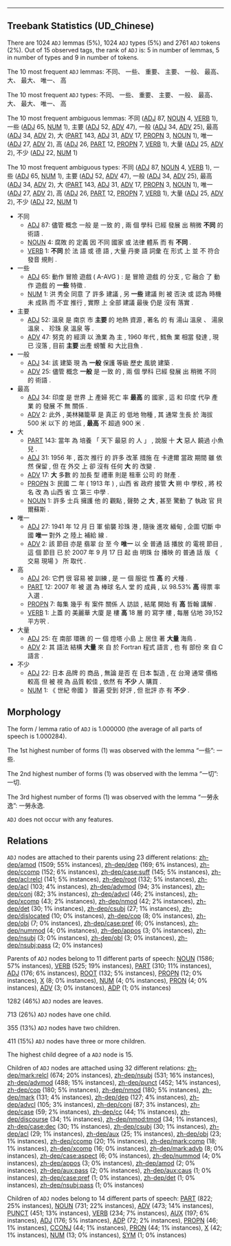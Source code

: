 

--------------------------------------------------------------------------------

## Treebank Statistics (UD_Chinese)

There are 1024 `ADJ` lemmas (5%), 1024 `ADJ` types (5%) and 2761 `ADJ` tokens (2%).
Out of 15 observed tags, the rank of `ADJ` is: 5 in number of lemmas, 5 in number of types and 9 in number of tokens.

The 10 most frequent `ADJ` lemmas: 不同、 一些、 重要、 主要、 一般、 最高、 大、 最大、 唯一、 高

The 10 most frequent `ADJ` types:  不同、 一些、 重要、 主要、 一般、 最高、 大、 最大、 唯一、 高

The 10 most frequent ambiguous lemmas: 不同 ([ADJ]() 87, [NOUN]() 4, [VERB]() 1), 一些 ([ADJ]() 65, [NUM]() 1), 主要 ([ADJ]() 52, [ADV]() 47), 一般 ([ADJ]() 34, [ADV]() 25), 最高 ([ADJ]() 34, [ADV]() 2), 大 ([PART]() 143, [ADJ]() 31, [ADV]() 17, [PROPN]() 3, [NOUN]() 1), 唯一 ([ADJ]() 27, [ADV]() 2), 高 ([ADJ]() 26, [PART]() 12, [PROPN]() 7, [VERB]() 1), 大量 ([ADJ]() 25, [ADV]() 2), 不少 ([ADJ]() 22, [NUM]() 1)

The 10 most frequent ambiguous types:  不同 ([ADJ]() 87, [NOUN]() 4, [VERB]() 1), 一些 ([ADJ]() 65, [NUM]() 1), 主要 ([ADJ]() 52, [ADV]() 47), 一般 ([ADJ]() 34, [ADV]() 25), 最高 ([ADJ]() 34, [ADV]() 2), 大 ([PART]() 143, [ADJ]() 31, [ADV]() 17, [PROPN]() 3, [NOUN]() 1), 唯一 ([ADJ]() 27, [ADV]() 2), 高 ([ADJ]() 26, [PART]() 12, [PROPN]() 7, [VERB]() 1), 大量 ([ADJ]() 25, [ADV]() 2), 不少 ([ADJ]() 22, [NUM]() 1)


* 不同
  * [ADJ]() 87: 儘管 概念 一般 是 一致 的 , 兩 個 學科 已經 發展 出 稍微 <b>不同</b> 的 術語 .
  * [NOUN]() 4: 腐敗 的 定義 因 不同 國家 或 法律 體系 而 有 <b>不同</b> .
  * [VERB]() 1: <b>不同</b> 於 法 語 或 德 語 , 大量 丹麥 語 詞彙 在 形式 上 並 不 符合 發音 規則 .
* 一些
  * [ADJ]() 65: 動作 冒險 遊戲 ( A-AVG ) : 是 冒險 遊戲 的 分支 , 它 融合 了 動作 遊戲 的 <b>一些</b> 特徵 .
  * [NUM]() 1: 洪 秀全 同意 了 許多 建議 , 另 <b>一些</b> 建議 則 被 否決 或 認為 時機 未 成熟 而 不宜 推行 , 實際 上 全部 建議 最後 仍是 沒有 落實 .
* 主要
  * [ADJ]() 52: 溫泉 是 南京 市 <b>主要</b> 的 地熱 資源 , 著名 的 有 湯山 溫泉 、 湯泉 溫泉 、 珍珠 泉 溫泉 等 .
  * [ADV]() 47: 努克 的 經濟 以 漁業 為 主 , 1960 年代 , 鱈魚 業 相當 發達 , 現 已 沒落 , 目前 <b>主要</b> 出產 螃蟹 和 大比目魚 .
* 一般
  * [ADJ]() 34: 該 建築 現 為 <b>一般</b> 保護 等級 歷史 風貌 建築 .
  * [ADV]() 25: 儘管 概念 <b>一般</b> 是 一致 的 , 兩 個 學科 已經 發展 出 稍微 不同 的 術語 .
* 最高
  * [ADJ]() 34: 印度 是 世界 上 產婦 死亡 率 <b>最高</b> 的 國家 , 這 和 印度 代孕 產業 的 發展 不 無 關係 .
  * [ADV]() 2: 此外 , 美林豬籠草 是 真正 的 低地 物種 , 其 通常 生長 於 海拔 500 米 以下 的 地區 , <b>最高</b> 不 超過 900 米 .
* 大
  * [PART]() 143: 當年 為 培養 「 天下 最惡 的 人 」 , 說服 十 <b>大</b> 惡人 饒過 小魚兒 .
  * [ADJ]() 31: 1956 年 , 首次 推行 的 許多 改革 措施 在 卡達爾 當政 期間 雖 依然 保留 , 但 在 外交 上 卻 沒有 任何 <b>大</b> 的 改變 .
  * [ADV]() 17: <b>大</b> 多數 的 加長 型 禮車 則是 租車 公司 的 財產 .
  * [PROPN]() 3: 民國 二 年 ( 1913 年 ) , 山西 省 政府 接管 <b>大</b> 朔 中 學校 , 將 校名 改 為 山西 省 立 第三 中學 .
  * [NOUN]() 1: 許多 士兵 擁護 他 的 觀點 , 聲勢 之 <b>大</b> , 甚至 驚動 了 執政 官 貝爾蘇斯 .
* 唯一
  * [ADJ]() 27: 1941 年 12 月 日 軍 偷襲 珍珠 港 , 隨後 進攻 緬甸 , 企圖 切斷 中國 <b>唯一</b> 對外 之 陸上 補給 線 .
  * [ADV]() 2: 該 節目 亦是 翡翠 台 至 今 <b>唯一</b> 以 全 普通 話 播放 的 電視 節目 , 這 個 節目 已 於 2007 年 9 月 17 日 起 由 明珠 台 播映 的 普通 話 版 《 交易 現場 》 所 取代 .
* 高
  * [ADJ]() 26: 它們 很 容易 被 訓練 , 是 一 個 服從 性 <b>高</b> 的 犬種 .
  * [PART]() 12: 2007 年 被 選 為 棒球 名人 堂 的 成員 , 以 98.53% <b>高</b> 得票 率 入選 .
  * [PROPN]() 7: 每集 幾乎 有 案件 關係 人 訪談 , 結尾 開始 有 <b>高</b> 哲翰 講解 .
  * [VERB]() 1: 上蓋 的 美麗華 大廈 是 樓 <b>高</b> 18 層 的 寫字 樓 , 每層 佔地 39,152 平方呎 .
* 大量
  * [ADJ]() 25: 在 南部 環礁 的 一 個 燈塔 小島 上 居住 著 <b>大量</b> 海鳥 .
  * [ADV]() 2: 其 語法 結構 <b>大量</b> 來 自 於 Fortran 程式 語言 , 也 有 部份 來 自 C 語言 .
* 不少
  * [ADJ]() 22: 日本 品牌 的 商品 , 無論 是否 在 日本 製造 , 在 台灣 通常 價格 較高 但 被 視 為 品質 較佳 , 依然 有 <b>不少</b> 人 購買 .
  * [NUM]() 1: 《 世紀 帝國 》 普遍 受到 好評 , 但 批評 亦 有 <b>不少</b> .

## Morphology

The form / lemma ratio of `ADJ` is 1.000000 (the average of all parts of speech is 1.000284).

The 1st highest number of forms (1) was observed with the lemma “一些”: 一些.

The 2nd highest number of forms (1) was observed with the lemma “一切”: 一切.

The 3rd highest number of forms (1) was observed with the lemma “一勞永逸”: 一勞永逸.

`ADJ` does not occur with any features.


## Relations

`ADJ` nodes are attached to their parents using 23 different relations: [zh-dep/amod]() (1509; 55% instances), [zh-dep/dep]() (169; 6% instances), [zh-dep/ccomp]() (152; 6% instances), [zh-dep/case:suff]() (145; 5% instances), [zh-dep/acl:relcl]() (141; 5% instances), [zh-dep/root]() (132; 5% instances), [zh-dep/acl]() (103; 4% instances), [zh-dep/advmod]() (94; 3% instances), [zh-dep/conj]() (82; 3% instances), [zh-dep/advcl]() (46; 2% instances), [zh-dep/xcomp]() (43; 2% instances), [zh-dep/nmod]() (42; 2% instances), [zh-dep/det]() (30; 1% instances), [zh-dep/csubj]() (27; 1% instances), [zh-dep/dislocated]() (10; 0% instances), [zh-dep/cop]() (8; 0% instances), [zh-dep/obj]() (7; 0% instances), [zh-dep/case:pref]() (6; 0% instances), [zh-dep/nummod]() (4; 0% instances), [zh-dep/appos]() (3; 0% instances), [zh-dep/nsubj]() (3; 0% instances), [zh-dep/obl]() (3; 0% instances), [zh-dep/nsubj:pass]() (2; 0% instances)

Parents of `ADJ` nodes belong to 11 different parts of speech: [NOUN]() (1586; 57% instances), [VERB]() (525; 19% instances), [PART]() (310; 11% instances), [ADJ]() (176; 6% instances), [ROOT]() (132; 5% instances), [PROPN]() (12; 0% instances), [X]() (8; 0% instances), [NUM]() (4; 0% instances), [PRON]() (4; 0% instances), [ADV]() (3; 0% instances), [ADP]() (1; 0% instances)

1282 (46%) `ADJ` nodes are leaves.

713 (26%) `ADJ` nodes have one child.

355 (13%) `ADJ` nodes have two children.

411 (15%) `ADJ` nodes have three or more children.

The highest child degree of a `ADJ` node is 15.

Children of `ADJ` nodes are attached using 32 different relations: [zh-dep/mark:relcl]() (674; 20% instances), [zh-dep/nsubj]() (531; 16% instances), [zh-dep/advmod]() (488; 15% instances), [zh-dep/punct]() (452; 14% instances), [zh-dep/cop]() (180; 5% instances), [zh-dep/nmod]() (180; 5% instances), [zh-dep/mark]() (131; 4% instances), [zh-dep/dep]() (127; 4% instances), [zh-dep/advcl]() (105; 3% instances), [zh-dep/conj]() (87; 3% instances), [zh-dep/case]() (59; 2% instances), [zh-dep/cc]() (44; 1% instances), [zh-dep/discourse]() (34; 1% instances), [zh-dep/nmod:tmod]() (34; 1% instances), [zh-dep/case:dec]() (30; 1% instances), [zh-dep/csubj]() (30; 1% instances), [zh-dep/acl]() (29; 1% instances), [zh-dep/aux]() (25; 1% instances), [zh-dep/obj]() (23; 1% instances), [zh-dep/ccomp]() (20; 1% instances), [zh-dep/mark:comp]() (18; 1% instances), [zh-dep/xcomp]() (16; 0% instances), [zh-dep/mark:advb]() (8; 0% instances), [zh-dep/case:aspect]() (6; 0% instances), [zh-dep/nummod]() (4; 0% instances), [zh-dep/appos]() (3; 0% instances), [zh-dep/amod]() (2; 0% instances), [zh-dep/aux:pass]() (2; 0% instances), [zh-dep/aux:caus]() (1; 0% instances), [zh-dep/case:pref]() (1; 0% instances), [zh-dep/det]() (1; 0% instances), [zh-dep/nsubj:pass]() (1; 0% instances)

Children of `ADJ` nodes belong to 14 different parts of speech: [PART]() (822; 25% instances), [NOUN]() (731; 22% instances), [ADV]() (473; 14% instances), [PUNCT]() (451; 13% instances), [VERB]() (234; 7% instances), [AUX]() (197; 6% instances), [ADJ]() (176; 5% instances), [ADP]() (72; 2% instances), [PROPN]() (46; 1% instances), [CCONJ]() (44; 1% instances), [PRON]() (44; 1% instances), [X]() (42; 1% instances), [NUM]() (13; 0% instances), [SYM]() (1; 0% instances)

